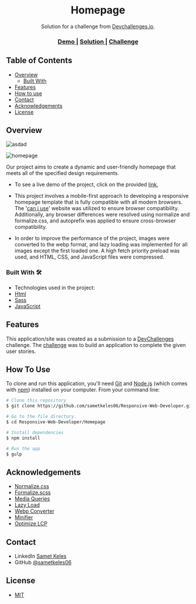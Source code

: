 <h1 align="center">Homepage</h1>

<div align="center">
   Solution for a challenge from  <a href="http://devchallenges.io" target="_blank">Devchallenges.io</a>.
</div>
<div align="center">
  <h3>
    <a href="https://homepage-sametkeles.vercel.app/">
      Demo
    </a>
    <span> | </span>
    <a href="https://devchallenges.io/solutions/yrdFmwkffXoUK0HjelIe">
      Solution
    </a>
    <span> | </span>
    <a href="https://devchallenges.io/challenges/xobQBuf8zWWmiYMIAZe0">
      Challenge
    </a>
  </h3>
</div>

## Table of Contents

- [Overview](#overview)
  - [Built With](#built-with)
- [Features](#features)
- [How to use](#how-to-use)
- [Contact](#contact)
- [Acknowledgements](#acknowledgements)
- [License](#license)

## Overview

![asdad](https://user-images.githubusercontent.com/60887763/221268614-49ef73b8-e574-4d83-b452-72bde9f950b7.png)

![homepage](https://user-images.githubusercontent.com/60887763/221271266-6a482b16-40a9-402d-9777-93102ad5988a.gif)

Our project aims to create a dynamic and user-friendly homepage that meets all of the specified design requirements.

- To see a live demo of the project, click on the provided [link.](https://homepage-sametkeles.vercel.app/)

- This project involves a mobile-first approach to developing a responsive homepage template that is fully compatible with all modern browsers. The '[can i use](https://caniuse.com/)' website was utilized to ensure browser compatibility. Additionally, any browser differences were resolved using normalize and formalize.css, and autoprefix was applied to ensure cross-browser compatibility.

- In order to improve the performance of the project, images were converted to the webp format, and lazy loading was implemented for all images except the first loaded one. A high fetch priority preload was used, and HTML, CSS, and JavaScript files were compressed.

  

### Built With 🛠

- Technologies used in the project:
- [Html](https://www.w3.org/html/)
- [Sass](https://sass-lang.com/)
- [JavaScript](https://developer.mozilla.org/en-US/docs/Web/JavaScript)

## Features

This application/site was created as a submission to a [DevChallenges](https://devchallenges.io/challenges) challenge. The [challenge](https://devchallenges.io/challenges/xobQBuf8zWWmiYMIAZe0) was to build an application to complete the given user stories.

## How To Use

To clone and run this application, you'll need [Git](https://git-scm.com) and [Node.js](https://nodejs.org/en/download/) (which comes with [npm](http://npmjs.com)) installed on your computer. From your command line:

```bash
# Clone this repository
$ git clone https://github.com/sametkeles06/Responsive-Web-Developer.git

# Go to the file directory.
$ cd Responsive-Web-Developer/Homepage

# Install dependencies
$ npm install

# Run the app
$ gulp
```

## Acknowledgements

- [Normalize.css](https://necolas.github.io/normalize.css/)
- [Formalize.scss](https://github.com/ademilter/formalize.css/blob/master/formalize.scss)
- [Media Queries](https://getbootstrap.com/docs/5.3/layout/breakpoints/#media-queries)
- [Lazy Load](https://afarkas.github.io/lazysizes/lazysizes.min.js)
- [Webp Converter](https://www.freeconvert.com/webp-converter)
- [Minifier](https://www.toptal.com/developers/cssminifier)
- [Optimize LCP](https://web.dev/optimize-lcp/)

## Contact

- LinkedIn [Samet Keles](https://www.linkedin.com/in/samet-keles/)
- GitHub [@sametkeles06](https://github.com/sametkeles06)

## License

- [MIT](https://choosealicense.com/licenses/mit/)
